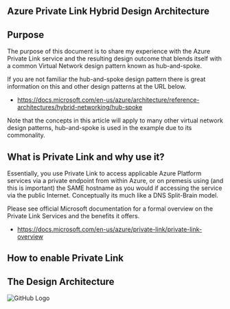 ## Azure Private Link Hybrid Design Architecture

## Purpose
The purpose of this document is to share my experience with the Azure Private Link service and the resulting design outcome that blends itself with a common Virtual Network design pattern known as hub-and-spoke.

If you are not familiar the hub-and-spoke design pattern there is great information on this and other design patterns at the URL below.

- https://docs.microsoft.com/en-us/azure/architecture/reference-architectures/hybrid-networking/hub-spoke

Note that the concepts in this article will apply to many other virtual network design patterns, hub-and-spoke is used in the example due to its commonality.

## What is Private Link and why use it?
Essentially, you use Private Link to access applicable Azure Platform services via a private endpoint from within Azure, or on premesis using (and this is important) the SAME hostname as you would if accessing the service via the public Internet. Conceptually its much like a DNS Split-Brain model.

Please see official Microsoft documentation for a formal overview on the Private Link Services and the benefits it offers.

- https://docs.microsoft.com/en-us/azure/private-link/private-link-overview 

## How to enable Private Link

## The Design Architecture

![GitHub Logo](blob/master/privateLInk.jpg)